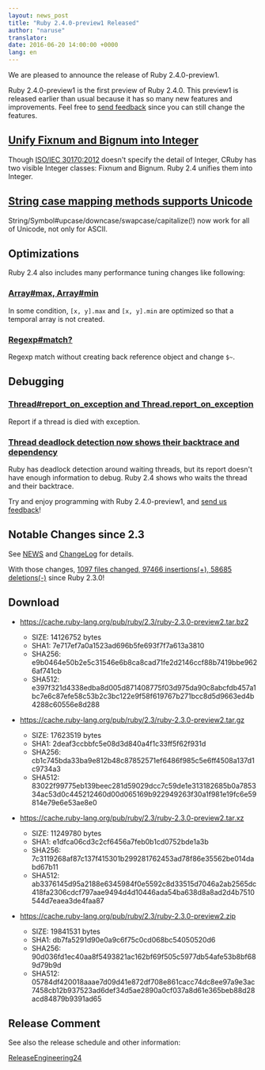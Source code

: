 ```yaml
---
layout: news_post
title: "Ruby 2.4.0-preview1 Released"
author: "naruse"
translator:
date: 2016-06-20 14:00:00 +0000
lang: en
---
```


We are pleased to announce the release of Ruby 2.4.0-preview1.

Ruby 2.4.0-preview1 is the first preview of Ruby 2.4.0.
This preview1 is released earlier than usual because it has so
many new features and improvements.
Feel free to [send feedback](https://bugs.ruby-lang.org/projects/ruby/wiki/HowToReport) since you can still change the features.

## [Unify Fixnum and Bignum into Integer](https://bugs.ruby-lang.org/issues/12005)

Though [ISO/IEC 30170:2012](http://www.iso.org/iso/iso_catalogue/catalogue_tc/catalogue_detail.htm?csnumber=59579) doesn't specify the detail of Integer,
CRuby has two visible Integer classes: Fixnum and Bignum.
Ruby 2.4 unifies them into Integer.

## [String case mapping methods supports Unicode](https://bugs.ruby-lang.org/issues/10085)

String/Symbol#upcase/downcase/swapcase/capitalize(!) now work for all of Unicode,
not only for ASCII.

## Optimizations

Ruby 2.4 also includes many performance tuning changes like following:

### [Array#max, Array#min](https://bugs.ruby-lang.org/issues/12172)

In some condition, `[x, y].max` and `[x, y].min` are optimized
so that a temporal array is not created.

### [Regexp#match?](https://bugs.ruby-lang.org/issues/8110)

Regexp match without creating back reference object and change `$~`.

## Debugging

### [Thread#report_on_exception and Thread.report_on_exception](https://bugs.ruby-lang.org/issues/6647)

Report if a thread is died with exception.

### [Thread deadlock detection now shows their backtrace and dependency](https://bugs.ruby-lang.org/issues/8214)

Ruby has deadlock detection around waiting threads, but its report doesn't
have enough information to debug.
Ruby 2.4 shows who waits the thread and their backtrace.

Try and enjoy programming with Ruby 2.4.0-preview1, and [send us feedback](https://bugs.ruby-lang.org/projects/ruby/wiki/HowToReport)!

## Notable Changes since 2.3

See [NEWS](https://github.com/ruby/ruby/blob/v2_4_0_preview1/NEWS)
and [ChangeLog](https://github.com/ruby/ruby/blob/v2_4_0_preview1/ChangeLog)
for details.

With those changes, [1097 files changed, 97466 insertions(+), 58685 deletions(-)](https://github.com/ruby/ruby/compare/v2_3_0...v2_4_0_preview1) since Ruby 2.3.0!

## Download

* <https://cache.ruby-lang.org/pub/ruby/2.3/ruby-2.3.0-preview2.tar.bz2>

  * SIZE:   14126752 bytes
  * SHA1:   7e717ef7a0a1523ad696b5fe693f7f7a613a3810
  * SHA256: e9b0464e50b2e5c31546e6b8ca8cad71fe2d2146ccf88b7419bbe9626af741cb
  * SHA512: e397f321d4338edba8d005d871408775f03d975da90c8abcfdb457a1bc7e6c87efe58c53b2c3bc122e9f58f619767b271bcc8d5d9663ed4b4288c60556e8d288

* <https://cache.ruby-lang.org/pub/ruby/2.3/ruby-2.3.0-preview2.tar.gz>

  * SIZE:   17623519 bytes
  * SHA1:   2deaf3ccbbfc5e08d3d840a4f1c33ff5f62f931d
  * SHA256: cb1c745bda33ba9e812b48c87852571ef6486f985c5e6ff4508a137d1c9734a3
  * SHA512: 83022f99775eb139beec281d59029dcc7c59de1e313182685b0a785334ac53d0c445212460d00d065169b922949263f30a1f981e19fc6e59814e79e6e53ae8e0

* <https://cache.ruby-lang.org/pub/ruby/2.3/ruby-2.3.0-preview2.tar.xz>

  * SIZE:   11249780 bytes
  * SHA1:   e1dfca06cd3c2cf6456a7feb0b1cd0752bde1a3b
  * SHA256: 7c3119268af87c137f415301b299281762453ad78f86e35562be014dabd67b11
  * SHA512: ab3376145d95a2188e6345984f0e5592c8d33515d7046a2ab2565dc418fa2306cdcf797aae9494d4d10446ada54ba638d8a8ad2d4b7510544d7eaea3de4faa87

* <https://cache.ruby-lang.org/pub/ruby/2.3/ruby-2.3.0-preview2.zip>

  * SIZE:   19841531 bytes
  * SHA1:   db7fa5291d90e0a9c6f75c0cd068bc54050520d6
  * SHA256: 90d036fd1ec40aa8f5493821ac162bf69f505c5977db54afe53b8bf689d79b9d
  * SHA512: 05784df420018aaae7d09d41e872df708e861cacc74dc8ee97a9e3ac7458cb12b937523ad6def34d5ae2890a0cf037a8d61e365beb88d28acd84879b9391ad65

## Release Comment

See also the release schedule and other information:

[ReleaseEngineering24](https://bugs.ruby-lang.org/projects/ruby-trunk/wiki/ReleaseEngineering24)
